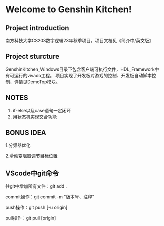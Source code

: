 # Welcome to Genshin Kitchen!

## Project introduction

南方科技大学CS203数字逻辑23年秋季项目，项目文档见《简介中/英文版》

## Project sturcture
GenshinKitchen_Windows目录下包含客户端可执行文件，HDL_Framework中有可运行的vivado工程。
项目实现了开发板对游戏的控制、开发板自动脚本控制，详情见DemoTop模块。

## NOTES
1. if-else以及case语句一定闭环
2. 用状态机实现交合功能

## BONUS IDEA

1.分频器优化

2.滑动变阻器调节目标位置

## VScode中git命令

往git中增加所有文件：git add .

commit操作：git commit -m "版本号、注释"

push操作：git push [-u origin]

pull操作：git pull [origin]
